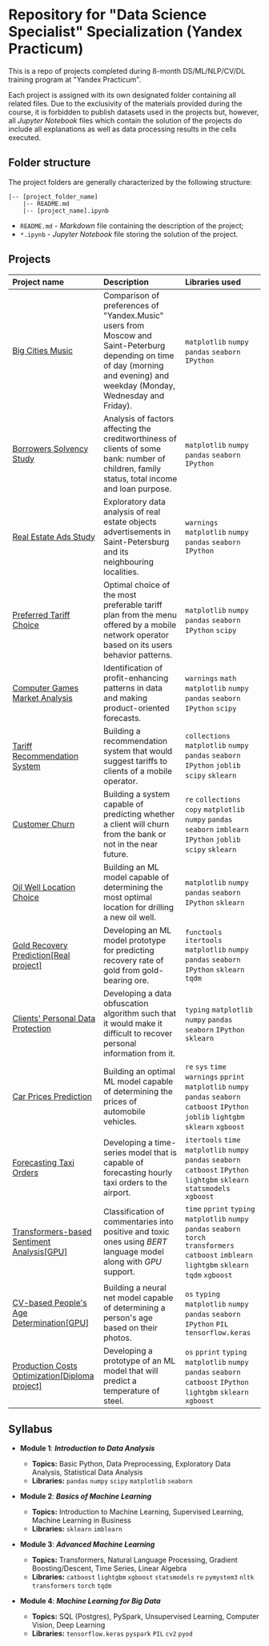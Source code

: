 # Repository for "Data Science Specialist" Specialization (Yandex Practicum)

This is a repo of projects completed during 8-month DS/ML/NLP/CV/DL training program at "Yandex Practicum".

Each project is assigned with its own designated folder containing all related files. Due to the exclusivity of the materials provided during the course, it is forbidden to publish datasets used in the projects but, however, all *Jupyter Notebook* files which contain the solution of the projects do include all explanations as well as data processing results in the cells executed.

## Folder structure

The project folders are generally characterized by the following structure:

```
|-- [project_folder_name]
    |-- README.md
    |-- [project_name].ipynb
```
* `README.md` - *Markdown* file containing the description of the project;
* `*.ipynb` - *Jupyter Notebook* file storing the solution of the project.

## Projects

| Project name | Description | Libraries used | 
| :---------------------- | :---------------------- | :---------------------- |
| [Big Cities Music](big_cities_music) | Comparison of preferences of "Yandex.Music" users from Moscow and Saint-Peterburg depending on time of day (morning and evening) and weekday (Monday, Wednesday and Friday).| `matplotlib` `numpy` `pandas` `seaborn` `IPython`|
| [Borrowers Solvency Study](solvency_analysis) | Analysis of factors affecting the creditworthiness of clients of some bank: number of children, family status, total income and loan purpose.| `matplotlib` `numpy` `pandas` `seaborn` `IPython`|
| [Real Estate Ads Study](real_estate_eda) | Exploratory data analysis of real estate objects advertisements in Saint-Petersburg and its neighbouring localities.| `warnings` `matplotlib` `numpy` `pandas` `seaborn` `IPython`|
| [Preferred Tariff Choice](optimal_tariff) | Optimal choice of the most preferable tariff plan from the menu offered by a mobile network operator based on its users behavior patterns.| `matplotlib` `numpy` `pandas` `seaborn` `IPython` `scipy`|
| [Computer Games Market Analysis](computer_games_analysis) | Identification of profit-enhancing patterns in data and making product-oriented forecasts.| `warnings` `math` `matplotlib` `numpy` `pandas` `seaborn` `IPython` `scipy`|
| [Tariff Recommendation System](recomm_system) | Building a recommendation system that would suggest tariffs to clients of a mobile operator.| `collections` `matplotlib` `numpy` `pandas` `seaborn` `IPython` `joblib` `scipy` `sklearn`|
| [Customer Churn](churn_prediction) | Building a system capable of predicting whether a client will churn from the bank or not in the near future.| `re` `collections` `copy` `matplotlib` `numpy` `pandas` `seaborn` `imblearn` `IPython` `joblib` `scipy` `sklearn`|
| [Oil Well Location Choice](location_choice) | Building an ML model capable of determining the most optimal location for drilling a new oil well.| `matplotlib` `numpy` `pandas` `seaborn` `IPython` `sklearn`|
| [Gold Recovery Prediction[Real project]](gold_recovery) | Developing an ML model prototype for predicting recovery rate of gold from gold-bearing ore.| `functools` `itertools` `matplotlib` `numpy` `pandas` `seaborn` `IPython` `sklearn` `tqdm`|
| [Clients' Personal Data Protection](personal_data_protection) | Developing a data obfuscation algorithm such that it would make it difficult to recover personal information from it.| `typing` `matplotlib` `numpy` `pandas` `seaborn` `IPython` `sklearn`|
| [Car Prices Prediction](autos_grad_boost) | Building an optimal ML model capable of determining the prices of automobile vehicles.| `re` `sys` `time` `warnings` `pprint` `matplotlib` `numpy` `pandas` `seaborn` `catboost` `IPython` `joblib` `lightgbm` `sklearn` `xgboost`|
| [Forecasting Taxi Orders](taxi_ts_prediction) | Developing a time-series model that is capable of forecasting hourly taxi orders to the airport.| `itertools` `time` `matplotlib` `numpy` `pandas` `seaborn` `catboost` `IPython` `lightgbm` `sklearn` `statsmodels` `xgboost`|
| [Transformers-based Sentiment Analysis[GPU]](bert_toxic_comm) | Classification of commentaries into positive and toxic ones using *BERT* language model along with *GPU* support.| `time` `pprint` `typing` `matplotlib` `numpy` `pandas` `seaborn` `torch` `transformers` `catboost` `imblearn` `lightgbm` `sklearn` `tqdm` `xgboost`|
| [CV-based People's Age Determination[GPU]](resnet_age) | Building a neural net model capable of determining a person's age based on their photos.| `os` `typing` `matplotlib` `numpy` `pandas` `seaborn` `IPython` `PIL` `tensorflow.keras`|
| [Production Costs Optimization[Diploma project]](industry_temp_prediction) | Developing a prototype of an ML model that will predict a temperature of steel.| `os` `pprint` `typing` `matplotlib` `numpy` `pandas` `seaborn` `catboost` `IPython` `lightgbm` `sklearn` `xgboost`|

## Syllabus

- **Module 1**: ***Introduction to Data Analysis***

  - **Topics:** Basic Python, Data Preprocessing, Exploratory Data Analysis, Statistical Data Analysis
  - **Libraries:** `pandas` `numpy` `scipy` `matplotlib` `seaborn`

- **Module 2**: ***Basics of Machine Learning***

  - **Topics:** Introduction to Machine Learning, Supervised Learning, Machine Learning in Business
  - **Libraries:** `sklearn` `imblearn`

- **Module 3**: ***Advanced Machine Learning***
  - **Topics:** Transformers, Natural Language Processing, Gradient Boosting/Descent, Time Series, Linear Algebra
  - **Libraries:** `catboost` `lightgbm` `xgboost` `statsmodels` `re` `pymystem3` `nltk` `transformers` `torch` `tqdm`

- **Module 4**: ***Machine Learning for Big Data***
  - **Topics:** SQL (Postgres), PySpark, Unsupervised Learning, Computer Vision, Deep Learning
  -  **Libraries:** `tensorflow.keras` `pyspark` `PIL` `cv2` `pyod`

